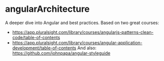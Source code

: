 # angularArchitecture
A deeper dive into Angular and best practices. Based on two great courses:
- https://app.pluralsight.com/library/courses/angularjs-patterns-clean-code/table-of-contents
- https://app.pluralsight.com/library/courses/angular-application-development/table-of-contents
And also: https://github.com/johnpapa/angular-styleguide
